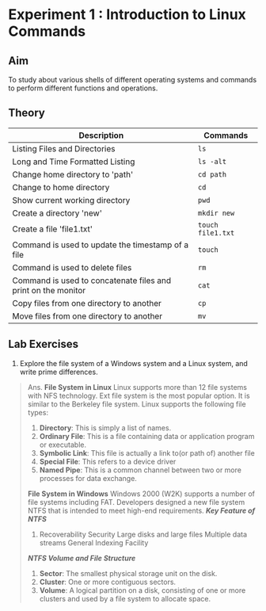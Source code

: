 # Experiment 1 : Introduction to Linux Commands

## Aim

To study about various shells of different operating systems and commands to perform different functions and operations.

## Theory

|Description|Commands|
|---|---|
Listing Files and Directories|`ls`
Long and Time Formatted Listing|`ls -alt`
Change home directory to 'path'|`cd path`
Change to home directory|`cd`
Show current working directory|`pwd`
Create a directory 'new'|`mkdir new`
Create a file 'file1.txt'|`touch file1.txt`
Command is used to update the timestamp of a file|`touch`
Command is used to delete files|`rm`
Command is used to concatenate files and print on the monitor|`cat`
Copy files from one directory to another|`cp`
Move files from one directory to another|`mv`

## Lab Exercises

1. Explore the file system of a Windows system and a Linux system, and write prime differences.

> Ans.
> **File System in Linux**
> Linux supports more than 12 file systems with NFS technology. Ext file system is the most popular option. It is similar to the Berkeley file system. Linux supports the following file types:
>
> 1. **Directory**: This is simply a list of names.
> 2. **Ordinary File**: This is a file containing data or application program or executable.
> 3. **Symbolic Link**: This file is actually a link to(or path of) another file
> 4. **Special File**: This refers to a device driver
> 5. **Named Pipe**: This is a common channel between two or more processes for data exchange.
>
> **File System in Windows**
> Windows 2000 (W2K) supports a number of file systems including FAT. Developers designed a new file system NTFS that is intended to meet high-end requirements.
> **_Key Feature of NTFS_**
>
> 1. Recoverability
> Security
> Large disks and large files
> Multiple data streams
> General Indexing Facility
>
> **_NTFS Volume and File Structure_**
>
> 1. **Sector**: The smallest physical storage unit on the disk.
> 2. **Cluster**: One or more contiguous sectors.
> 3. **Volume**: A logical partition on a disk, consisting of one or more clusters and used by a file system to allocate space.
